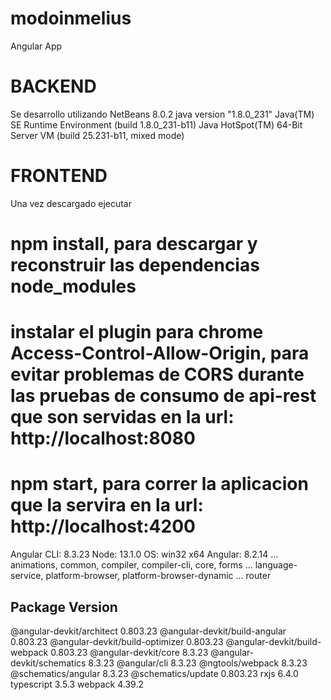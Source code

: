 # modoinmelius
Angular App


# BACKEND
Se desarrollo utilizando NetBeans 8.0.2
java version "1.8.0_231"
Java(TM) SE Runtime Environment (build 1.8.0_231-b11)
Java HotSpot(TM) 64-Bit Server VM (build 25.231-b11, mixed mode)


# FRONTEND
Una vez descargado ejecutar 
# npm install, para descargar y reconstruir las dependencias node_modules

# instalar el plugin para chrome Access-Control-Allow-Origin, para evitar problemas de CORS durante las pruebas de consumo de  api-rest que son servidas en la url: http://localhost:8080

# npm start, para correr la aplicacion que la servira en la url: http://localhost:4200


Angular CLI: 8.3.23
Node: 13.1.0
OS: win32 x64
Angular: 8.2.14
... animations, common, compiler, compiler-cli, core, forms
... language-service, platform-browser, platform-browser-dynamic
... router


Package                           Version
-----------------------------------------------------------
@angular-devkit/architect         0.803.23
@angular-devkit/build-angular     0.803.23
@angular-devkit/build-optimizer   0.803.23
@angular-devkit/build-webpack     0.803.23
@angular-devkit/core              8.3.23
@angular-devkit/schematics        8.3.23
@angular/cli                      8.3.23
@ngtools/webpack                  8.3.23
@schematics/angular               8.3.23
@schematics/update                0.803.23
rxjs                              6.4.0
typescript                        3.5.3
webpack                           4.39.2
